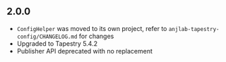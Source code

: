 2.0.0
-----

* `ConfigHelper` was moved to its own project, refer to `anjlab-tapestry-config/CHANGELOG.md` for changes
* Upgraded to Tapestry 5.4.2
* Publisher API deprecated with no replacement